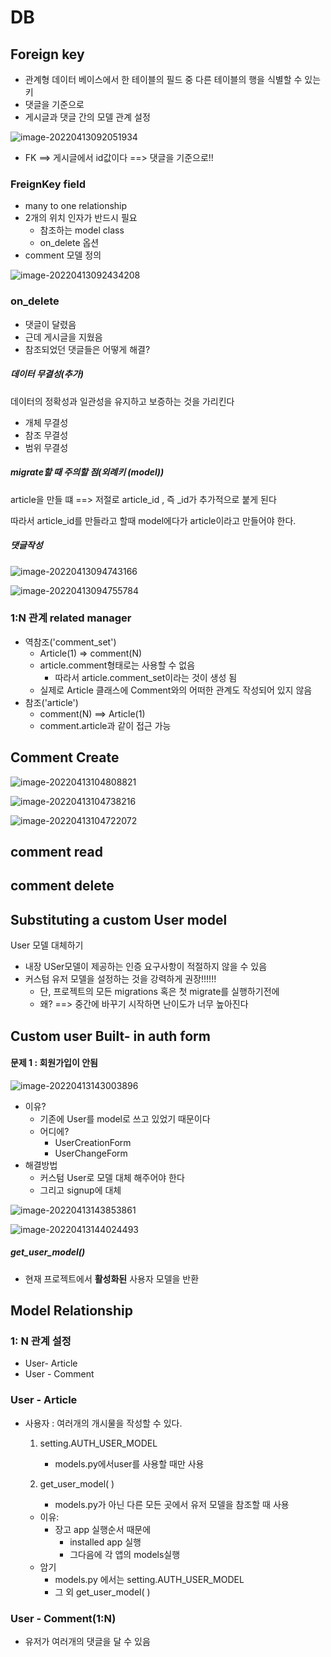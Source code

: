 # DB

## Foreign key

- 관계형 데이터 베이스에서 한 테이블의 필드 중 다른 테이블의 행을 식별할 수 있는 키
- 댓글을 기준으로
- 게시글과 댓글 간의 모델 관계 설정

![image-20220413092051934](DB.assets/image-20220413092051934.png)

- FK ==> 게시글에서 id값이다 ==> 댓글을 기준으로!!



### FreignKey field

- many to one relationship
- 2개의 위치 인자가 반드시 필요
  - 참조하는 model class
  - on_delete 옵션
- comment 모델 정의

![image-20220413092434208](DB.assets/image-20220413092434208.png)



### on_delete

- 댓글이 달렸음
- 근데 게시글을 지웠음
- 참조되었던 댓글들은 어떻게 해결?



##### 데이터 무결성(추가)

데이터의 정확성과 일관성을 유지하고 보증하는 것을 가리킨다

- 개체 무결성
- 참조 무결성
- 범위 무결성



##### migrate할 때 주의할 점(외례키 (model))

article을 만들 떄 ==> 저절로 article_id , 즉 _id가 추가적으로 붙게 된다

따라서 article_id를 만들라고 할때 model에다가 article이라고 만들어야 한다.



##### 댓글작성

![image-20220413094743166](DB.assets/image-20220413094743166.png)

![image-20220413094755784](DB.assets/image-20220413094755784.png)



### 1:N 관계 related manager

- 역참조('comment_set')
  - Article(1) => comment(N)
  - article.comment형태로는 사용할 수 없음
    - 따라서 article.comment_set이라는 것이 생성 됨
  - 실제로 Article 클래스에 Comment와의 어떠한 관계도 작성되어 있지 않음
- 참조('article')
  - comment(N) ==> Article(1)
  - comment.article과 같이 접근 가능



## Comment Create

![image-20220413104808821](DB.assets/image-20220413104808821.png)

![image-20220413104738216](DB.assets/image-20220413104738216.png)

![image-20220413104722072](DB.assets/image-20220413104722072.png)





## comment read





## comment delete













## Substituting a custom User model

User 모델 대체하기

- 내장 USer모델이 제공하는 인증 요구사항이 적절하지 않을 수 있음
- 커스텀 유저 모델을 설정하는 것을 강력하게 권장!!!!!!
  - 단, 프로젝트의 모든 migrations 혹은 첫 migrate를 실행하기전에
  - 왜? ==> 중간에 바꾸기 시작하면 난이도가 너무 높아진다





## Custom user Built- in auth form

#### 문제 1 : 회원가입이 안됨

![image-20220413143003896](DB.assets/image-20220413143003896.png)

- 이유?
  - 기존에 User를 model로 쓰고 있었기 때문이다
  - 어디에?
    - UserCreationForm
    - UserChangeForm
- 해결방법
  - 커스텀 User로 모델 대체 해주어야 한다
  - 그리고 signup에 대체

![image-20220413143853861](DB.assets/image-20220413143853861.png)

![image-20220413144024493](DB.assets/image-20220413144024493.png)





##### get_user_model()

- 현재 프로젝트에서 **활성화된** 사용자 모델을 반환





## Model Relationship

### 1: N 관계 설정

- User- Article
- User - Comment



### User - Article

- 사용자 : 여러개의 개시물을 작성할 수 있다.

  1. setting.AUTH_USER_MODEL
     - models.py에서user를 사용할 때만 사용

  2. get_user_model( )
     - models.py가 아닌 다른 모든 곳에서 유저 모델을 참조할 때 사용

  - 이유:
    - 장고 app 실행순서 때문에
      - installed app 실행 
      - 그다음에 각 앱의 models실행
  - 암기
    - models.py 에서는 setting.AUTH_USER_MODEL
    - 그 외 get_user_model( )





### User - Comment(1:N)

- 유저가 여러개의 댓글을 달 수 있음













